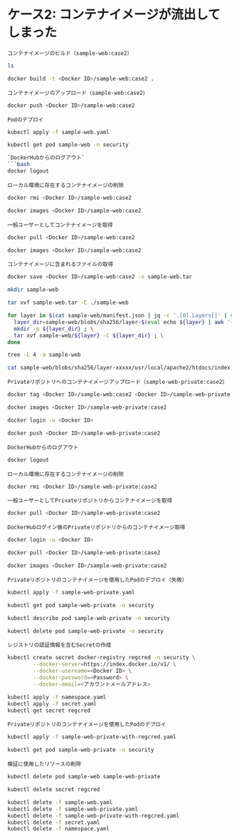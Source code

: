 # ケース2: コンテナイメージが流出してしまった

`コンテナイメージのビルド（sample-web:case2）`
```bash
ls

docker build -t <Docker ID>/sample-web:case2 .
```

`コンテナイメージのアップロード（sample-web:case2）`
```bash
docker push <Docker ID>/sample-web:case2
```

`Podのデプロイ`
```bash
kubectl apply -f sample-web.yaml

kubectl get pod sample-web -n security

`DockerHubからのログアウト`
```bash
docker logout
```

`ローカル環境に存在するコンテナイメージの削除`
```bash
docker rmi <Docker ID>/sample-web:case2

docker images <Docker ID>/sample-web:case2
```

`一般ユーザーとしてコンテナイメージを取得`
```bash
docker pull <Docker ID>/sample-web:case2

docker images <Docker ID>/sample-web:case2
```

`コンテナイメージに含まれるファイルの取得`
```bash
docker save <Docker ID>/sample-web:case2 -o sample-web.tar

mkdir sample-web

tar xvf sample-web.tar -C ./sample-web

for layer in $(cat sample-web/manifest.json | jq -c '.[0].Layers[]' | sed s/\"//g); do \
  layer_dir=sample-web/blobs/sha256/layer-$(eval echo ${layer} | awk '{sub("blobs/sha256/", "");print $0;}') ; \
  mkdir -p ${layer_dir} ; \
  tar xvf sample-web/${layer} -C ${layer_dir} ; \
done

tree -L 4 -a sample-web

cat sample-web/blobs/sha256/layer-xxxxx/usr/local/apache2/htdocs/index.html
```

`Privateリポジトリへのコンテナイメージアップロード（sample-web-private:case2）`
```bash
docker tag <Docker ID>/sample-web:case2 <Docker ID>/sample-web-private:case2

docker images <Docker ID>/sample-web-private:case2

docker login -u <Docker ID>

docker push <Docker ID>/sample-web-private:case2
```


`DockerHubからのログアウト`
```bash
docker logout
```

`ローカル環境に存在するコンテナイメージの削除`
```bash
docker rmi <Docker ID>/sample-web-private:case2
```

`一般ユーザーとしてPrivateリポジトリからコンテナイメージを取得`
```bash
docker pull <Docker ID>/sample-web-private:case2
```

`DockerHubログイン後のPrivateリポジトリからのコンテナイメージ取得`
```bash
docker login -u <Docker ID>

docker pull <Docker ID>/sample-web-private:case2

docker images <Docker ID>/sample-web-private:case2
```

`Privateリポジトリのコンテナイメージを使用したPodのデプロイ（失敗）`
```bash
kubectl apply -f sample-web-private.yaml

kubectl get pod sample-web-private -n security

kubectl describe pod sample-web-private -n security

kubectl delete pod sample-web-private -n security
```

`レジストリの認証情報を含むSecretの作成`
```bash
kubectl create secret docker-registry regcred -n security \
        --docker-server=https://index.docker.io/v1/ \
        --docker-username=<Docker ID> \
        --docker-password=<Password> \
        --docker-email=<アカウントメールアドレス>

kubectl apply -f namespace.yaml
kubectl apply -f secret.yaml
kubectl get secret regcred
```

`Privateリポジトリのコンテナイメージを使用したPodのデプロイ`
```bash
kubectl apply -f sample-web-private-with-regcred.yaml

kubectl get pod sample-web-private -n security
```

`検証に使用したリソースの削除`
```bash
kubectl delete pod sample-web sample-web-private

kubectl delete secret regcred

kubectl delete -f sample-web.yaml
kubectl delete -f sample-web-private.yaml
kubectl delete -f sample-web-private-with-regcred.yaml
kubectl delete -f secret.yaml
kubectl delete -f namespace.yaml
```